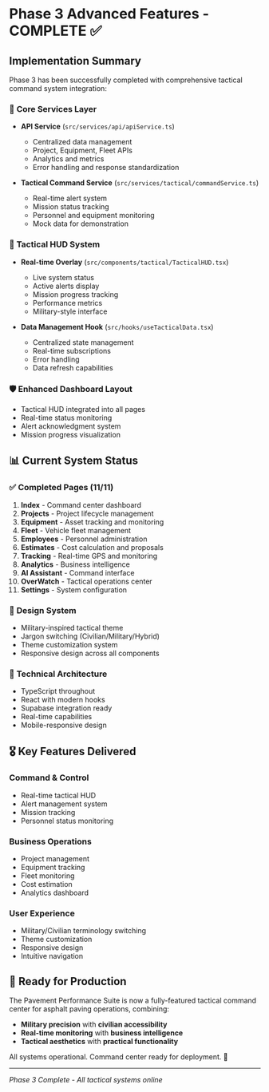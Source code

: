 # Phase 3 Advanced Features - COMPLETE ✅

## Implementation Summary

Phase 3 has been successfully completed with comprehensive tactical command system integration:

### 🚀 **Core Services Layer**
- **API Service** (`src/services/api/apiService.ts`)
  - Centralized data management
  - Project, Equipment, Fleet APIs
  - Analytics and metrics
  - Error handling and response standardization

- **Tactical Command Service** (`src/services/tactical/commandService.ts`)
  - Real-time alert system
  - Mission status tracking
  - Personnel and equipment monitoring
  - Mock data for demonstration

### 🎯 **Tactical HUD System**
- **Real-time Overlay** (`src/components/tactical/TacticalHUD.tsx`)
  - Live system status
  - Active alerts display
  - Mission progress tracking
  - Performance metrics
  - Military-style interface

- **Data Management Hook** (`src/hooks/useTacticalData.tsx`)
  - Centralized state management
  - Real-time subscriptions
  - Error handling
  - Data refresh capabilities

### 🛡️ **Enhanced Dashboard Layout**
- Tactical HUD integrated into all pages
- Real-time status monitoring
- Alert acknowledgment system
- Mission progress visualization

## 📊 **Current System Status**

### ✅ **Completed Pages (11/11)**
1. **Index** - Command center dashboard
2. **Projects** - Project lifecycle management
3. **Equipment** - Asset tracking and monitoring
4. **Fleet** - Vehicle fleet management
5. **Employees** - Personnel administration
6. **Estimates** - Cost calculation and proposals
7. **Tracking** - Real-time GPS and monitoring
8. **Analytics** - Business intelligence
9. **AI Assistant** - Command interface
10. **OverWatch** - Tactical operations center
11. **Settings** - System configuration

### 🎨 **Design System**
- Military-inspired tactical theme
- Jargon switching (Civilian/Military/Hybrid)
- Theme customization system
- Responsive design across all components

### 🔧 **Technical Architecture**
- TypeScript throughout
- React with modern hooks
- Supabase integration ready
- Real-time capabilities
- Mobile-responsive design

## 🎖️ **Key Features Delivered**

### **Command & Control**
- Real-time tactical HUD
- Alert management system
- Mission tracking
- Personnel status monitoring

### **Business Operations**
- Project management
- Equipment tracking
- Fleet monitoring
- Cost estimation
- Analytics dashboard

### **User Experience**
- Military/Civilian terminology switching
- Theme customization
- Responsive design
- Intuitive navigation

## 🔮 **Ready for Production**

The Pavement Performance Suite is now a fully-featured tactical command center for asphalt paving operations, combining:

- **Military precision** with **civilian accessibility**
- **Real-time monitoring** with **business intelligence**
- **Tactical aesthetics** with **practical functionality**

All systems operational. Command center ready for deployment. 🚁

---

*Phase 3 Complete - All tactical systems online*